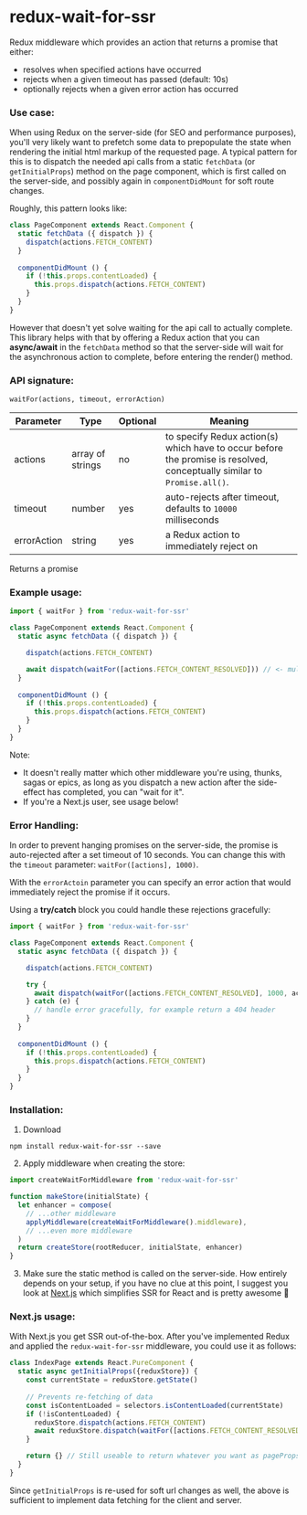 # redux-wait-for-ssr
Redux middleware which provides an action that returns a promise that either:
* resolves when specified actions have occurred
* rejects when a given timeout has passed (default: 10s)
* optionally rejects when a given error action has occurred

### Use case:
When using Redux on the server-side (for SEO and performance purposes), you'll very likely want to prefetch some data to prepopulate the state when rendering the initial html markup of the requested page. A typical pattern for this is to dispatch the needed api calls from a static `fetchData` (or `getInitialProps`) method on the page component, which is first called on the server-side, and possibly again in `componentDidMount` for soft route changes.

Roughly, this pattern looks like: 

```js
class PageComponent extends React.Component {
  static fetchData ({ dispatch }) {
    dispatch(actions.FETCH_CONTENT)
  }
  
  componentDidMount () {
    if (!this.props.contentLoaded) {
      this.props.dispatch(actions.FETCH_CONTENT)
    }
  }
}
```

However that doesn't yet solve waiting for the api call to actually complete. This library helps with that by offering a Redux action that you can **async/await** in the `fetchData` method so that the server-side will wait for the asynchronous action to complete, before entering the render() method.

### API signature:

`waitFor(actions, timeout, errorAction)`


| Parameter        | Type             | Optional         | Meaning            |
| ---------------- | ---------------- | ---------------- | ---------------- |
| actions          | array of strings | no               | to specify Redux action(s) which have to occur before the promise is resolved, conceptually similar to `Promise.all()`. |
| timeout          | number           | yes              | auto-rejects after timeout, defaults to `10000` milliseconds |
| errorAction      | string           | yes              | a Redux action to immediately reject on |

Returns a promise

### Example usage:

```js
import { waitFor } from 'redux-wait-for-ssr'

class PageComponent extends React.Component {
  static async fetchData ({ dispatch }) {

    dispatch(actions.FETCH_CONTENT)

    await dispatch(waitFor([actions.FETCH_CONTENT_RESOLVED])) // <- multiple actions allowed!
  }
  
  componentDidMount () {
    if (!this.props.contentLoaded) {
      this.props.dispatch(actions.FETCH_CONTENT)
    }
  }
}
```
Note:

* It doesn't really matter which other middleware you're using, thunks, sagas or epics, as long as you dispatch a new action after the side-effect has completed, you can "wait for it".
* If you're a Next.js user, see usage below!

### Error Handling:

In order to prevent hanging promises on the server-side, the promise is auto-rejected after a set timeout of 10 seconds.
You can change this with the `timeout` parameter: `waitFor([actions], 1000)`.

With the `errorActoin` parameter you can specify an error action that would immediately reject the promise if it occurs.

Using a **try/catch** block you could handle these rejections gracefully:

```js
import { waitFor } from 'redux-wait-for-ssr'

class PageComponent extends React.Component {
  static async fetchData ({ dispatch }) {

    dispatch(actions.FETCH_CONTENT)

    try {
      await dispatch(waitFor([actions.FETCH_CONTENT_RESOLVED], 1000, actions.FETCH_CONTENT_REJECTED)) // <- multiple actions allowed!
    } catch (e) {
      // handle error gracefully, for example return a 404 header
    }
  }
  
  componentDidMount () {
    if (!this.props.contentLoaded) {
      this.props.dispatch(actions.FETCH_CONTENT)
    }
  }
}
```

### Installation:
1. Download
```
npm install redux-wait-for-ssr --save
```

2. Apply middleware when creating the store:

```js
import createWaitForMiddleware from 'redux-wait-for-ssr'

function makeStore(initialState) {
  let enhancer = compose(
    // ...other middleware
    applyMiddleware(createWaitForMiddleware().middleware),
    // ...even more middleware
  )
  return createStore(rootReducer, initialState, enhancer)
}
```

3. Make sure the static method is called on the server-side. How entirely depends on your setup, if you have no clue at this point, I suggest you look at [Next.js](https://github.com/zeit/next.js/) which simplifies SSR for React and is pretty awesome :metal:

### Next.js usage:
With Next.js you get SSR out-of-the-box. After you've implemented Redux and applied the `redux-wait-for-ssr` middleware, you could use it as follows:

```js
class IndexPage extends React.PureComponent {
  static async getInitialProps({reduxStore}) {
    const currentState = reduxStore.getState()
    
    // Prevents re-fetching of data
    const isContentLoaded = selectors.isContentLoaded(currentState)
    if (!isContentLoaded) {
      reduxStore.dispatch(actions.FETCH_CONTENT)
      await reduxStore.dispatch(waitFor([actions.FETCH_CONTENT_RESOLVED]))
    }

    return {} // Still useable to return whatever you want as pageProps
  }
}
```

Since `getInitialProps` is re-used for soft url changes as well, the above is sufficient to implement data fetching for the client and server.

